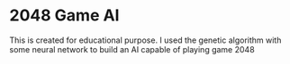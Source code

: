 # 2048 Game AI
This is created for educational purpose. I used the genetic algorithm with some neural network to build an AI capable of playing game 2048
